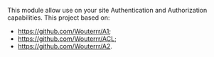 This module allow use on your site Authentication and Authorization capabilities.
This project based on:
- https://github.com/Wouterrr/A1;
- https://github.com/Wouterrr/ACL;
- https://github.com/Wouterrr/A2.